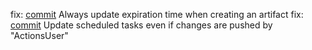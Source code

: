fix: [commit](https://codeberg.org/forgejo/forgejo/commit/1913399d8176944f170d4f1c032dc37003aaafc0) Always update expiration time when creating an artifact
fix: [commit](https://codeberg.org/forgejo/forgejo/commit/4fe311e7c0292e3ac79f8bc063f1bcacef4494f0) Update scheduled tasks even if changes are pushed by "ActionsUser"
